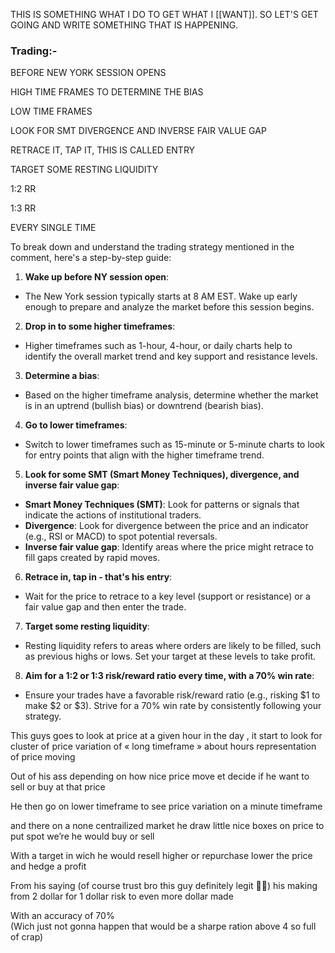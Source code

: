 THIS IS SOMETHING WHAT I DO TO GET WHAT I [[WANT]]. SO LET'S GET GOING AND WRITE SOMETHING THAT IS HAPPENING.

### **Trading:-**

BEFORE NEW YORK SESSION OPENS

HIGH TIME FRAMES TO DETERMINE THE BIAS

LOW TIME FRAMES 

LOOK FOR SMT DIVERGENCE AND INVERSE FAIR VALUE GAP

RETRACE IT, TAP IT, THIS IS CALLED ENTRY

TARGET SOME RESTING LIQUIDITY

1:2 RR

1:3 RR

EVERY SINGLE TIME


















To break down and understand the trading strategy mentioned in the comment, here's a step-by-step guide:  
1. **Wake up before NY session open**:  
- The New York session typically starts at 8 AM EST. Wake up early enough to prepare and analyze the market before this session begins.  
2. **Drop in to some higher timeframes**:  
- Higher timeframes such as 1-hour, 4-hour, or daily charts help to identify the overall market trend and key support and resistance levels.  
3. **Determine a bias**:  
- Based on the higher timeframe analysis, determine whether the market is in an uptrend (bullish bias) or downtrend (bearish bias).  
4. **Go to lower timeframes**:  
- Switch to lower timeframes such as 15-minute or 5-minute charts to look for entry points that align with the higher timeframe trend.  
5. **Look for some SMT (Smart Money Techniques), divergence, and inverse fair value gap**:  
- **Smart Money Techniques (SMT)**: Look for patterns or signals that indicate the actions of institutional traders.  
- **Divergence**: Look for divergence between the price and an indicator (e.g., RSI or MACD) to spot potential reversals.  
- **Inverse fair value gap**: Identify areas where the price might retrace to fill gaps created by rapid moves.  
6. **Retrace in, tap in - that's his entry**:  
- Wait for the price to retrace to a key level (support or resistance) or a fair value gap and then enter the trade.  
7. **Target some resting liquidity**:  
- Resting liquidity refers to areas where orders are likely to be filled, such as previous highs or lows. Set your target at these levels to take profit.  
8. **Aim for a 1:2 or 1:3 risk/reward ratio every time, with a 70% win rate**:  
- Ensure your trades have a favorable risk/reward ratio (e.g., risking $1 to make $2 or $3). Strive for a 70% win rate by consistently following your strategy.











This guys goes to look at price at a given hour in the day , it start to look for cluster of price variation of « long timeframe » about hours representation of price moving  
  
Out of his ass depending on how nice price move et decide if he want to sell or buy at that price  
  
He then go on lower timeframe to see price variation on a minute timeframe  
  
and there on a none centrailized market he draw little nice boxes on price to put spot we’re he would buy or sell  
  
With a target in wich he would resell higher or repurchase lower the price and hedge a profit  
  
From his saying (of course trust bro this guy definitely legit 🫣🫣) his making from 2 dollar for 1 dollar risk to even more dollar made  
  
With an accuracy of 70%  
(Wich just not gonna happen that would be a sharpe ration above 4 so full of crap)